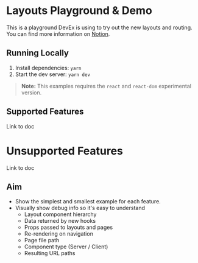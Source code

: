 # Layouts Playground & Demo

This is a playground DevEx is using to try out the new layouts and routing. You can find more information on [Notion](https://www.notion.so/vercel/Update-learn-and-docs-for-Layouts-and-Routing-dd39d46fc8054972b08e3711c4345f6e).

## Running Locally

1. Install dependencies: `yarn`
1. Start the dev server: `yarn dev`

> **Note:** This examples requires the `react` and `react-dom` experimental version.

## Supported Features

Link to doc

# Unsupported Features

Link to doc

## Aim

- Show the simplest and smallest example for each feature.
- Visually show debug info so it's easy to understand
  - Layout component hierarchy
  - Data returned by new hooks
  - Props passed to layouts and pages
  - Re-rendering on navigation
  - Page file path
  - Component type (Server / Client)
  - Resulting URL paths
